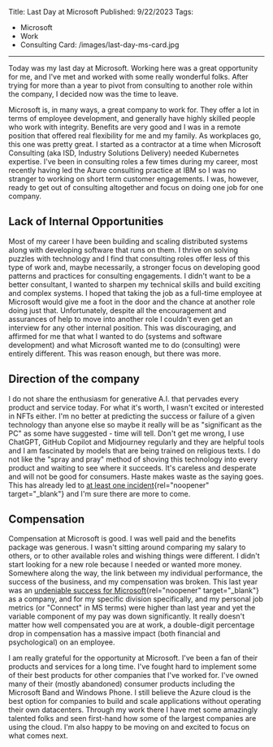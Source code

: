 Title: Last Day at Microsoft
Published: 9/22/2023
Tags:
  - Microsoft
  - Work
  - Consulting
Card: /images/last-day-ms-card.jpg
---
Today was my last day at Microsoft.  Working here was a great opportunity for me, and I've met and worked with some really wonderful folks. After trying for more than a year to pivot from consulting to another role within the company, I decided now was the time to leave.   

Microsoft is, in many ways, a great company to work for. They offer a lot in terms of employee development, and generally have highly skilled people who work with integrity. Benefits are very good and I was in a remote position that offered real flexibility for me and my family. As workplaces go, this one was pretty great.  I started as a contractor at a time when Microsoft Consulting (aka ISD, Industry Solutions Delivery) needed Kubernetes expertise. I've been in consulting roles a few times during my career, most recently having led the Azure consulting practice at IBM so I was no stranger to working on short term customer engagements.  I was, however, ready to get out of consulting altogether and focus on doing one job for one company.  

## Lack of Internal Opportunities 

Most of my career I have been building and scaling distributed systems along with developing software that runs on them. I thrive on solving puzzles with technology and I find that consulting roles offer less of this type of work and, maybe necessarily, a stronger focus on developing good patterns and practices for consulting engagements. I didn't want to be a better consultant, I wanted to sharpen my technical skills and build exciting and complex systems. I hoped that taking the job as a full-time employee at Microsoft would give me a foot in the door and the chance at another role doing just that. Unfortunately, despite all the encouragement and assurances of help to move into another role I couldn't even get an interview for any other internal position. This was discouraging, and affirmed for me that what I wanted to do (systems and software development) and what Microsoft wanted me to do (consulting) were entirely different. This was reason enough, but there was more.

## Direction of the company

I do not share the enthusiasm for generative A.I. that pervades every product and service today.  For what it's worth, I wasn't excited or interested in NFTs either. I'm no better at predicting the success or failure of a given technology than anyone else so maybe it really will be as "significant as the PC" as some have suggested - time will tell. Don't get me wrong, I use ChatGPT, GitHub Copilot and Midjourney regularly and they are helpful tools and I am fascinated by models that are being trained on religious texts. I do not like the "spray and pray" method of shoving this technology into every product and waiting to see where it succeeds. It's careless and desperate and will not be good for consumers. Haste makes waste as the saying goes. This has already led to [at least one incident](https://fortune.com/2023/09/19/microsoft-ai-researchers-accidental-data-leak/){rel="noopener" target="_blank"} and I'm sure there are more to come. 

## Compensation

Compensation at Microsoft is good. I was well paid and the benefits package was generous. I wasn't sitting around comparing my salary to others, or to other available roles and wishing things were different. I didn't start looking for a new role because I needed or wanted more money. Somewhere along the way, the link between my individual performance, the success of the business, and my compensation was broken. This last year was an [undeniable success for Microsoft](https://www.microsoft.com/en-us/Investor/earnings/FY-2023-Q4/press-release-webcast){rel="noopener" target="_blank"} as a company, and for my specific division specifically, and my personal job metrics (or "Connect" in MS terms) were higher than last year and yet the variable component of my pay was down significantly. It really doesn't matter how well compensated you are at work, a double-digit percentage drop in compensation has a massive impact (both financial and psychological) on an employee. 

I am really grateful for the opportunity at Microsoft. I've been a fan of their products and services for a long time. I've fought hard to implement some of their best products for other companies that I've worked for. I've owned many of their (mostly abandoned) consumer products including the Microsoft Band and Windows Phone. I still believe the Azure cloud is the best option for companies to build and scale applications without operating their own datacenters. Through my work there I have met some amazingly talented folks and seen first-hand how some of the largest companies are using the cloud.  I'm also happy to be moving on and excited to focus on what comes next.